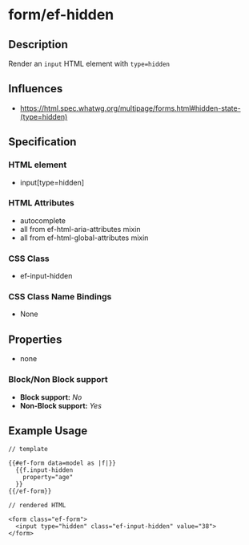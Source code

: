# form/ef-hidden

## Description

Render an `input` HTML element with `type=hidden`



## Influences

* https://html.spec.whatwg.org/multipage/forms.html#hidden-state-(type=hidden)


## Specification

### HTML element

* input[type=hidden]


### HTML Attributes

* autocomplete
* all from ef-html-aria-attributes mixin
* all from ef-html-global-attributes mixin


### CSS Class

* ef-input-hidden


### CSS Class Name Bindings

* None


## Properties

* none



### Block/Non Block support

* **Block support:** *No*
* **Non-Block support:** *Yes*


## Example Usage

```
// template

{{#ef-form data=model as |f|}}
  {{f.input-hidden
    property="age"
  }}
{{/ef-form}}

// rendered HTML

<form class="ef-form">
  <input type="hidden" class="ef-input-hidden" value="38">
</form>
```
